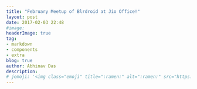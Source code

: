 ```yaml
---
title: "February Meetup of Blrdroid at Jio Office!"
layout: post
date: 2017-02-03 22:48
#image: 
headerImage: true
tag:
- markdown
- components
- extra
blog: true
author: Abhinav Das
description:
# jemoji: '<img class="emoji" title=":ramen:" alt=":ramen:" src="https://assets.github.com/images/icons/emoji/unicode/1f35c.png" height="20" width="20" align="absmiddle">'
---
```

